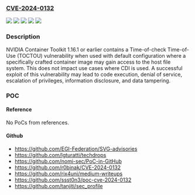 ### [CVE-2024-0132](https://cve.mitre.org/cgi-bin/cvename.cgi?name=CVE-2024-0132)
![](https://img.shields.io/static/v1?label=Product&message=Container%20Toolkit&color=blue)
![](https://img.shields.io/static/v1?label=Product&message=GPU%20Operator&color=blue)
![](https://img.shields.io/static/v1?label=Version&message=%3D%20All%20versions%20up%20to%20and%20including%2024.6.1%20&color=brighgreen)
![](https://img.shields.io/static/v1?label=Version&message=%3D%20All%20versions%20up%20to%20and%20including%20v1.16.1%20&color=brighgreen)
![](https://img.shields.io/static/v1?label=Vulnerability&message=CWE-367%20Time-of-check%20Time-of-use%20(TOCTOU)%20Race%20Condition&color=brighgreen)

### Description

NVIDIA Container Toolkit 1.16.1 or earlier contains a Time-of-check Time-of-Use (TOCTOU) vulnerability when used with default configuration where a specifically crafted container image may gain access to the host file system. This does not impact use cases where CDI is used. A successful exploit of this vulnerability may lead to code execution, denial of service, escalation of privileges, information disclosure, and data tampering.

### POC

#### Reference
No PoCs from references.

#### Github
- https://github.com/EGI-Federation/SVG-advisories
- https://github.com/lgturatti/techdrops
- https://github.com/nomi-sec/PoC-in-GitHub
- https://github.com/r0binak/CVE-2024-0132
- https://github.com/rix4uni/medium-writeups
- https://github.com/ssst0n3/poc-cve-2024-0132
- https://github.com/tanjiti/sec_profile


